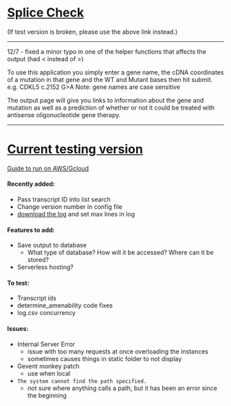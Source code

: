 # [Splice Check](http://aso-amenable.ue.r.appspot.com/)
(If test version is broken, please use the above link instead.)
<hr>

12/7 - fixed a minor typo in one of the helper functions that affects the output (had < instead of >)

To use this application you simply enter a gene name, the cDNA coordinates of a mutation in that gene and
the WT and Mutant bases then hit submit.
e.g. CDKL5 c.2152 G>A
Note: gene names are case sensitive

The output page will give you links to information about the gene
and mutation as well as a prediction of whether or not it could be treated with antisense oligonucleotide
gene therapy.
<hr>

# [Current testing version](http://splicecheck.us-east-1.elasticbeanstalk.com/)
[Guide to run on AWS/Gcloud](https://docs.google.com/document/d/1ijEJmNgZd87NRikdMadduFzMLSa0dg7IRF9-3Kveqh8/edit?usp=sharing)
#### Recently added:
- Pass transcript ID into list search
- Change version number in config file
- [download the log](http://splicecheck.us-east-1.elasticbeanstalk.com/log.csv) and set max lines in log
#### Features to add:
- Save output to database
    - What type of database? How will it be accessed? Where can it be stored?
- Serverless hosting?
#### To test:
- Transcript ids
- determine_amenability code fixes
- log.csv concurrency
#### Issues:
- Internal Server Error
    - issue with too many requests at once overloading the instances
    - sometimes causes things in static folder to not display
- Gevent monkey patch
    - use when local
- `The system cannot find the path specified.`
    - not sure where anything calls a path, but it has been an error since the beginning
